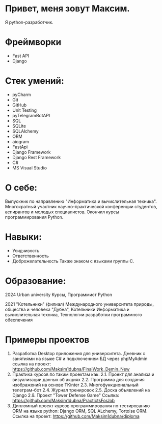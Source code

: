 # Привет, меня зовут Максим.

Я python-разработчик.

# Фреймворки
- Fast API
- Django

# Cтек умений:
- pyCharm
- Git
- GitHub
- Unit Testing
- pyTelegramBotAPI
- SQL
- SQLite
- SQLAlchemy
- ORM
- aiogram
- FastApi
- Django Framework
- Django Rest Framework
- C#
- MS Visual Studio

# О себе:
Выпускник по направлению "Информатика и вычислительная техника".
Многократный участник научно-практической конференции студентов, аспирантов и молодых специалистов.
Окончил курсы программирования Python.

# Навыки:
- Усидчивость
- Ответственность
- Доброжелательность
Также знаком с языками группы C.

# Образование:
2024 Urban university
Курсы, Программист Python

2021 "Котельники" (филиал) Международного университета природы, общества и человека "Дубна", Котельники
Информатика и вычислительная техника, Технологии разработки программного обеспечения

# Примеры проектов
1. Разработка Desktop приложения для университета. Дневник с занятиями на языке C# и подключением БД через phpMyAdmin ссылка на проект: https://github.com/Maksim1dubna/FinalWork_Demin_New
2. Практика курсов по таким проектам как:
   2.1. Проект для анализа и визуализации данных об акциях
   2.2. Программа для создания изображений на основе TKinter
   2.3. Многофункциональный телеграм-бот
   2.4. Журнал тренировок
   2.5. Доска объявлений на Django
   2.6. Проект "Tower Defense Game"
Cсылка: https://github.com/Maksim1dubna/PractictsForJob
4. Дипломный проект курсов программирования по тестированию ORM на языке python: Django ORM, SQL ALchemy, Tortoise ORM. Ссылка на проект: https://github.com/Maksim1dubna/diploma

